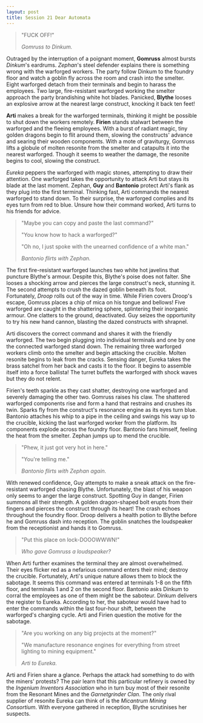 ```yaml
---
layout: post
title: Session 21 Dear Automata
---
```


> "FUCK OFF!"
>
> *Gomruss to Dinkum.*

Outraged by the interruption of a poignant moment, **Gomruss** almost bursts *Dinkum*'s eardrums. *Zephan*'s steel defender explains there is something wrong with the warforged workers. The party follow Dinkum to the foundry floor and watch a goblin fly across the room and crash into the smelter. Eight warforged detach from their terminals and begin to harass the employees. Two large, fire-resistant warforged working the smelter approach the party brandishing white hot blades. Panicked, **Blythe** looses an explosive arrow at the nearest large construct, knocking it back ten feet!

**Arti** makes a break for the warforged terminals, thinking it might be possible to shut down the workers remotely. **Firien** stands stalwart between the warforged and the fleeing employees. With a burst of radiant magic, tiny golden dragons begin to flit around them, slowing the constructs' advance and searing their wooden components. With a mote of graviturgy, Gomruss lifts a globule of molten resonite from the smelter and catapults it into the nearest warforged. Though it seems to weather the damage, the resonite begins to cool, slowing the construct.

*Eureka* peppers the warforged with magic stones, attempting to draw their attention. One warforged takes the opportunity to attack Arti but stays its blade at the last moment. Zephan, **Guy** and **Bantonio** protect Arti's flank as they plug into the first terminal. Thinking fast, Arti commands the nearest warforged to stand down. To their surprise, the warforged complies and its eyes turn from red to blue. Unsure how their command worked, Arti turns to his friends for advice.

> "Maybe you can copy and paste the last command?"
>
> "You know how to hack a warforged?"
>
> "Oh no, I just spoke with the unearned confidence of a white man."
>
> *Bantonio flirts with Zephan.*

The first fire-resistant warforged launches two white hot javelins that puncture Blythe's armour. Despite this, Blythe's poise does not falter. She looses a shocking arrow and pierces the large construct's neck, stunning it. The second attempts to crush the dazed goblin beneath its foot. Fortunately, *Droop* rolls out of the way in time. While Firien covers Droop's escape, Gomruss places a chip of mica on his tongue and bellows! Five warforged are caught in the shattering sphere, splintering their inorganic armour. One clatters to the ground, deactivated. Guy seizes the opportunity to try his new hand cannon, blasting the dazed constructs with shrapnel.

Arti discovers the correct command and shares it with the friendly warforged. The two begin plugging into individual terminals and one by one the connected warforged stand down. The remaining three warforged workers climb onto the smelter and begin attacking the crucible. Molten resonite begins to leak from the cracks. Sensing danger, Eureka takes the brass satchel from her back and casts it to the floor. It begins to assemble itself into a force ballista! The turret buffets the warforged with shock waves but they do not relent.

Firien's teeth sparkle as they cast shatter, destroying one warforged and severely damaging the other two. Gomruss raises his claw. The shattered warforged components rise and form a hand that restrains and crushes its twin. Sparks fly from the construct's resonance engine as its eyes turn blue. Bantonio attaches his whip to a pipe in the ceiling and swings his way up to the crucible, kicking the last warforged worker from the platform. Its components explode across the foundry floor. Bantonio fans himself, feeling the heat from the smelter. Zephan jumps up to mend the crucible.

> "Phew, it just got very hot in here."
>
> "You're telling me."
>
> *Bantonio flirts with Zephan again.*

With renewed confidence, Guy attempts to make a sneak attack on the fire-resistant warforged chasing Blythe. Unfortunately, the blast of his weapon only seems to anger the large construct. Spotting Guy in danger, Firien summons all their strength. A golden dragon-shaped bolt erupts from their fingers and pierces the construct through its heart! The crash echoes throughout the foundry floor. Droop delivers a health potion to Blythe before he and Gomruss dash into reception. The goblin snatches the loudspeaker from the receptionist and hands it to Gomruss.

> "Put this place on lock-DOOOWWWN!"
>
> *Who gave Gomruss a loudspeaker?*

When Arti further examines the terminal they are almost overwhelmed. Their eyes flicker red as a nefarious command enters their mind; destroy the crucible. Fortunately, Arti's unique nature allows them to block the sabotage. It seems this command was entered at terminals 1-8 on the fifth floor, and terminals 1 and 2 on the second floor. Bantonio asks Dinkum to corral the employees as one of them might be the saboteur. Dinkum delivers the register to Eureka. According to her, the saboteur would have had to enter the commands within the last four-hour shift, between the warforged's charging cycle. Arti and Firien question the motive for the sabotage.

> "Are you working on any big projects at the moment?"
>
> "We manufacture resonance engines for everything from street lighting to mining equipment."
>
> *Arti to Eureka.*

Arti and Firien share a glance. Perhaps the attack had something to do with the miners' protests? The pair learn that this particular refinery is owned by the *Ingenium Inventors Association* who in turn buy most of their resonite from the Resonant Mines and the *Garnetgrinder Clan*. The only rival supplier of resonite Eureka can think of is the *Micantrum Mining Consortium*. With everyone gathered in reception, Blythe scrutinises her suspects.
